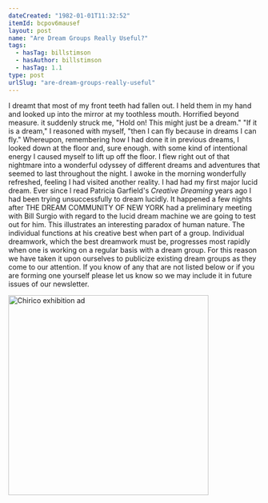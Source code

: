 ```yaml
---
dateCreated: "1982-01-01T11:32:52"
itemId: bcpov6mausef
layout: post
name: "Are Dream Groups Really Useful?"
tags:
  - hasTag: billstimson
  - hasAuthor: billstimson
  - hasTag: 1.1
type: post
urlSlug: "are-dream-groups-really-useful"
---
```


I dreamt that most of my front teeth had fallen out. I held them in my hand and looked up into the mirror at my toothless mouth. Horrified beyond measure. it suddenly struck me, "Hold on! This might just be a dream."
"If it is a dream," I reasoned with myself, "then I can fly because in dreams I can fly." Whereupon, remembering how I had done it in previous dreams, I looked down at the floor and, sure enough. with some kind of intentional energy I caused myself to lift up off the floor. I flew right out of that nightmare into a wonderful odyssey of different dreams and adventures that seemed to last throughout the night. I awoke in the morning wonderfully refreshed, feeling I had visited another reality. I had had my first major lucid dream. 
Ever since l read Patricia Garfield's *Creative Dreaming* years ago I had been trying unsuccessfully to dream lucidly. It happened a few nights after THE DREAM COMMUNITY OF NEW YORK had a preliminary meeting with Bill Surgio with regard to the lucid dream machine we are going to test out for him. This illustrates an interesting paradox of human nature. The individual functions at his creative best when part of a group. Individual dreamwork, which the best dreamwork must be, progresses most rapidly when one is working on a regular basis with a dream group. For this reason we have taken it upon ourselves to publicize existing dream groups as they come to our attention. If you know of any that are not listed below or if you are forming one yourself please let us know so we may include it in future issues of our newsletter.

<img src="../images/post-bcpov6master-3.jpg" width="400" height="auto" alt="Chirico exhibition ad"/>





